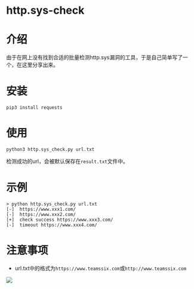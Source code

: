 # http.sys-check
# 介绍
由于在网上没有找到合适的批量检测http.sys漏洞的工具，于是自己简单写了一个，在这里分享出来。
# 安装
```
pip3 install requests
```
# 使用
```
python3 http.sys_check.py url.txt
```
检测成功的url，会被默认保存在`result.txt`文件中。
# 示例
```
> python http.sys_check.py url.txt
[-]  https://www.xxx1.com/
[-]  https://www.xxx2.com/
[+]  check success https://www.xxx3.com/
[-]  timeout https://www.xxx4.com/
```
# 注意事项
* url.txt中的格式为`https://www.teamssix.com`或`http://www.teamssix.com`

![](https://teamssix.oss-cn-hangzhou.aliyuncs.com/TeamsSix_Subscription_Logo2.png)
